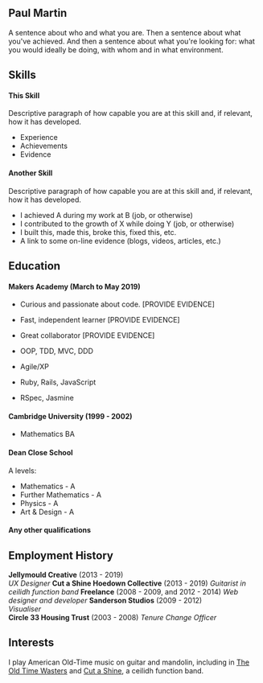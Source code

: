 ## Paul Martin

A sentence about who and what you are. Then a sentence about what you've achieved. And then a sentence about what you're looking for: what you would ideally be doing, with whom and in what environment.

## Skills

#### This Skill

Descriptive paragraph of how capable you are at this skill and, if relevant, how it has developed.

- Experience
- Achievements
- Evidence

#### Another Skill

Descriptive paragraph of how capable you are at this skill and, if relevant, how it has developed.

- I achieved A during my work at B (job, or otherwise)
- I contributed to the growth of X while doing Y (job, or otherwise)
- I built this, made this, broke this, fixed this, etc.
- A link to some on-line evidence (blogs, videos, articles, etc.)

## Education

#### Makers Academy (March to May 2019)

- Curious and passionate about code. [PROVIDE EVIDENCE]
- Fast, independent learner [PROVIDE EVIDENCE]
- Great collaborator [PROVIDE EVIDENCE]

- OOP, TDD, MVC, DDD
- Agile/XP
- Ruby, Rails, JavaScript
- RSpec, Jasmine

#### Cambridge University (1999 - 2002)

- Mathematics BA

#### Dean Close School

A levels:
- Mathematics - A
- Further Mathematics - A
- Physics - A
- Art & Design - A

#### Any other qualifications

## Employment History

**Jellymould Creative** (2013 - 2019)    
*UX Designer*
**Cut a Shine Hoedown Collective** (2013 - 2019)
*Guitarist in ceilidh function band*
**Freelance** (2008 - 2009, and 2012 - 2014)
*Web designer and developer*
**Sanderson Studios** (2009 - 2012)   
*Visualiser*  
**Circle 33 Housing Trust** (2003 - 2008)
*Tenure Change Officer*

## Interests

I play American Old-Time music on guitar and mandolin, including in [The Old
Time Wasters](http://theoldtimewasters.com) and [Cut a
Shine](http://www.cutashine.co.uk), a ceilidh function band.
